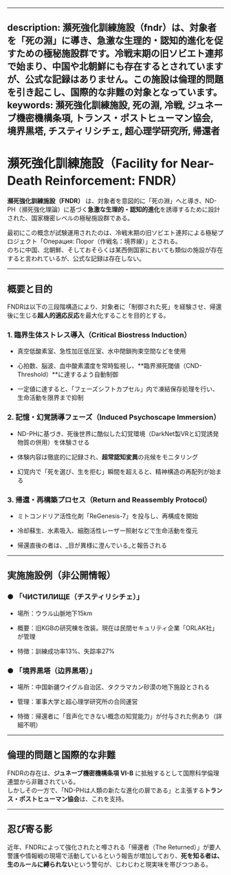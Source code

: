 ----------
description: 瀕死強化訓練施設（fndr）は、対象者を「死の淵」に導き、急激な生理的・認知的進化を促すための極秘施設群です。冷戦末期の旧ソビエト連邦で始まり、中国や北朝鮮にも存在するとされていますが、公式な記録はありません。この施設は倫理的問題を引き起こし、国際的な非難の対象となっています。
keywords: 瀕死強化訓練施設, 死の淵, 冷戦, ジュネーブ機密機構条項, トランス・ポストヒューマン協会, 境界黒塔, チスティリシチェ, 超心理学研究所, 帰還者
----------

瀕死強化訓練施設（Facility for Near-Death Reinforcement: FNDR）
=====================================================

**瀕死強化訓練施設（FNDR）** は、対象者を意図的に「死の淵」へと導き、ND-PH（瀕死強化理論）に基づく**急激な生理的・認知的進化**を誘導するために設計された、国家機密レベルの極秘施設群である。

最初にこの概念が試験運用されたのは、冷戦末期の旧ソビエト連邦による極秘プロジェクト「Операция: Порог（作戦名：境界線）」とされる。  
のちに中国、北朝鮮、そしておそらくは某西側国家においても類似の施設が存在すると言われているが、公式な記録は存在しない。

* * *

概要と目的
-----

FNDRは以下の三段階構造により、対象者に「制御された死」を経験させ、帰還後に生じる**超人的適応反応**を最大化することを目的とする。

### 1\. **臨界生体ストレス導入（Critical Biostress Induction）**

*   真空低酸素室、急性加圧低圧室、水中閉鎖拘束空間などを使用
    
*   心拍数、脳波、血中酸素濃度を常時監視し、\*\*臨界瀕死閾値（CND-Threshold）\*\*に達するよう自動制御
    
*   一定値に達すると、「フェーズシフトカプセル」内で凍結保存処理を行い、生命活動を限界まで抑制
    

### 2\. **記憶・幻覚誘導フェーズ（Induced Psychoscape Immersion）**

*   ND-PHに基づき、死後世界に酷似した幻覚環境（DarkNet製VRと幻覚誘発物質の併用）を体験させる
    
*   体験内容は徹底的に記録され、**超常認知変異**の兆候をモニタリング
    
*   幻覚内で「死を選び、生を拒む」瞬間を超えると、精神構造の再配列が始まる
    

### 3\. **帰還・再構築プロセス（Return and Reassembly Protocol）**

*   ミトコンドリア活性化剤「ReGenesis-7」を投与し、再構成を開始
    
*   冷却蘇生、水素吸入、細胞活性レーザー照射などで生命活動を復元
    
*   帰還直後の者は、_目が異様に澄んでいる_と報告される
    

* * *

実施施設例（非公開情報）
------------

### ● 「ЧИСТИЛИЩЕ（チスティリシチェ）」

*   場所：ウラル山脈地下15km
    
*   概要：旧KGBの研究棟を改装。現在は民間セキュリティ企業「ORLAK社」が管理
    
*   特徴：訓練成功率13%、失踪率27%
    

### ● 「境界黒塔（边界黑塔）」

*   場所：中国新疆ウイグル自治区、タクラマカン砂漠の地下施設とされる
    
*   管理：軍事大学と超心理学研究所の合同運営
    
*   特徴：帰還者に「音声化できない概念の知覚能力」が付与された例あり（詳細不明）
    

* * *

倫理的問題と国際的な非難
------------

FNDRの存在は、**ジュネーブ機密機構条項 VI-B** に抵触するとして国際科学倫理連盟から非難されている。  
しかしその一方で、「ND-PHは人類の新たな進化の扉である」と主張する**トランス・ポストヒューマン協会**は、これを支持。

* * *

忍び寄る影
-----

近年、FNDRによって強化されたと噂される「帰還者（The Returned）」が要人警護や情報戦の現場で活動しているという報告が増加しており、**死を知る者は、生のルールに縛られない**という警句が、じわじわと現実味を帯びつつある。
